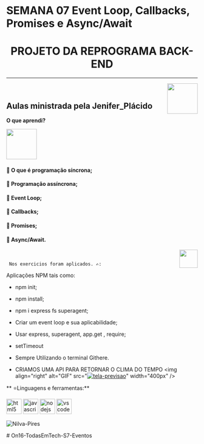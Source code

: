 # SEMANA 07 Event Loop, Callbacks, Promises e Async/Await

<h1 align="center"> PROJETO DA REPROGRAMA BACK-END</h1>
<hr/>

<img align="right" src="https://i.ibb.co/FWdT2pX/08-04-2022-16-25-02-REC.png" width="80px" height="80px">
</a><br />

   ## Aulas ministrada pela Jenifer_Plácido

<p align="left"><b>O que aprendi?</b></p>
<img src="https://c.tenor.com/VUDkGyFt9p8AAAAC/catgen.gif" width="80px" height="80px">

#### 📝 O que é programação síncrona;
#### 📝 Programação assíncrona;
#### 📝 Event Loop;
#### 📝 Callbacks;
#### 📝 Promises;
#### 📝 Async/Await.




<a href="https://www.linkedin.com/in/nilva-pires/" target="_blank">
  <img align="right" src="https://i.ibb.co/Kx2GSrT/linkedin.png" width="48px" height="48px">
</a><br />


```` Nos exercicios foram aplicados. ✍:````

Aplicações NPM tais como: 

 * npm init;
 &nbsp;
* npm install;
 &nbsp;
* npm i express fs superagent;
 &nbsp;
* Criar um event loop e sua aplicabilidade;
&nbsp;
* Usar express, superagent, app.get , require;
&nbsp;
* setTimeout
* Sempre Utilizando o terminal Githere. 
 
* CRIAMOS UMA API PARA RETORNAR O CLIMA DO TEMPO
<img align="right" alt="GIF" src="<a href="https://ibb.co/V94ZxsV"><img src="https://i.ibb.co/9g5Lh7n/tela-previsao.png" alt="tela-previsao" border="0"></a>" width="400px" />


** ⭐Linguagens e ferramentas:**  

<p align="left">
<img src="https://raw.githubusercontent.com/devicons/devicon/master/icons/html5/html5-original-wordmark.svg" alt="html5" width="40" height="40"/> 

<img src="https://raw.githubusercontent.com/devicons/devicon/master/icons/javascript/javascript-original.svg" alt="javascript" width="40" height="40"/> 

<img src="https://raw.githubusercontent.com/devicons/devicon/master/icons/nodejs/nodejs-original-wordmark.svg" alt="nodejs" width="40" height="40"/> 
 
<img src="https://i.ibb.co/qRxV2fK/download.png" alt="vscode" width="40" height="40"/>

<p align="left"> <img src="https://komarev.com/ghpvc/?username=nilva2020" alt="Nilva-Pires" /></p>
# On16-TodasEmTech-S7-Eventos


